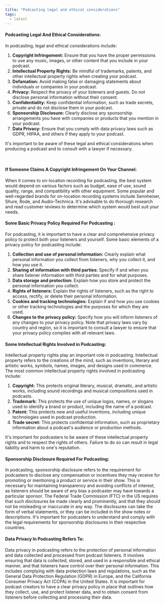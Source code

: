 ```yaml
---
title: "Podcasting legal and ethical considerations"
tags:
  - latest
---
```


#### Podcasting Legal And Ethical Considerations:

<p className="text-md">
In podcasting, legal and ethical considerations include:</p>

1. **Copyright Infringement:** Ensure that you have the proper permissions to use any music, images, or other content that you include in your podcast.
1. **Intellectual Property Rights:** Be mindful of trademarks, patents, and other intellectual property rights when creating your podcast.
1. **Defamation:** Avoid making false or damaging statements about individuals or companies in your podcast.
1. **Privacy:** Respect the privacy of your listeners and guests. Do not disclose personal information without their consent.
1. **Confidentiality:** Keep confidential information, such as trade secrets, private and do not disclose them in your podcast.
1. **Sponsorship Disclosure:** Clearly disclose any sponsorship arrangements you have with companies or products that you mention in your podcast.
1. **Data Privacy:** Ensure that you comply with data privacy laws such as GDPR, HIPAA, and others if they apply to your podcast.

<p className="text-md">
It's important to be aware of these legal and ethical considerations when producing a podcast and to consult with a lawyer if necessary.</p>

<br>

#### If Someone Claims A Copyright Infringement On Your Channel:

<p className="text-md">When it comes to on-location recording for podcasting, the best system would depend on various factors such as budget, ease of use, sound quality, range, and compatibility with other equipment. Some popular and well-regarded brands for on-location recording systems include Sennheiser, Shure, Rode, and Audio-Technica. It's advisable to do thorough research and read customer reviews to determine which system would best suit your needs.</p>

#### Some Basic Privacy Policy Required For Podcasting :

<p className="text-md">
For podcasting, it is important to have a clear and comprehensive privacy policy to protect both your listeners and yourself. Some basic elements of a privacy policy for podcasting include:
</p>

1. **Collection and use of personal information:** Clearly explain what personal information you collect from listeners, why you collect it, and how you use it.
1. **Sharing of information with third parties:** Specify if and when you share listener information with third parties and for what purposes.
1. **Data storage and protection:** Explain how you store and protect the personal information you collect.
1. **Rights of listeners:** Explain the rights of listeners, such as the right to access, rectify, or delete their personal information.
1. **Cookies and tracking technologies:** Explain if and how you use cookies or other tracking technologies and the purposes for which they are used.
1. **Changes to the privacy policy:** Specify how you will inform listeners of any changes to your privacy policy.
   Note that privacy laws vary by country and region, so it is important to consult a lawyer to ensure that your privacy policy complies with all relevant laws.

#### Some Intellectual Rights Involved in Podcasting:

<p className="text-md">
Intellectual property rights play an important role in podcasting. Intellectual property refers to the creations of the mind, such as inventions, literary and artistic works, symbols, names, images, and designs used in commerce. The most common intellectual property rights involved in podcasting include:
</p>

1. **Copyright:** This protects original literary, musical, dramatic, and artistic works, including sound recordings and musical compositions used in podcasts.
1. **Trademark:** This protects the use of unique logos, names, or slogans used to identify a brand or product, including the name of a podcast.
1. **Patent:** This protects new and useful inventions, including unique technologies used in podcast production.
1. **Trade secret:** This protects confidential information, such as proprietary information about a podcast's audience or production methods.

<p className="text-md">
It's important for podcasters to be aware of these intellectual property rights and to respect the rights of others. Failure to do so can result in legal liability and harm to one's reputation.
</p>

#### Sponsorship Disclosure Required For Podcasting:

<p className="text-md">In podcasting, sponsorship disclosure refers to the requirement for podcasters to disclose any compensation or incentives they may receive for promoting or mentioning a product or service in their show. This is necessary for maintaining transparency and avoiding conflicts of interest, as listeners should be aware of any bias a podcaster may have towards a particular sponsor. The Federal Trade Commission (FTC) in the US requires that such disclosures be made clearly and prominently, and that they should not be misleading or inaccurate in any way. The disclosures can take the form of verbal statements, or they can be included in the show notes or descriptions. It's important for podcasters to understand and comply with the legal requirements for sponsorship disclosures in their respective countries.</p>

#### Data Privacy In Podcasting Refers To:

<p className="text-md">Data privacy in podcasting refers to the protection of personal information and data collected and processed from podcast listeners. It involves ensuring that data is collected, stored, and used in a responsible and ethical manner, and that listeners have control over their personal information. This includes complying with data protection laws and regulations, such as the General Data Protection Regulation (GDPR) in Europe, and the California Consumer Privacy Act (CCPA) in the United States. It is important for podcast creators to have a clear privacy policy in place that outlines how they collect, use, and protect listener data, and to obtain consent from listeners before collecting and processing their data.</p>
